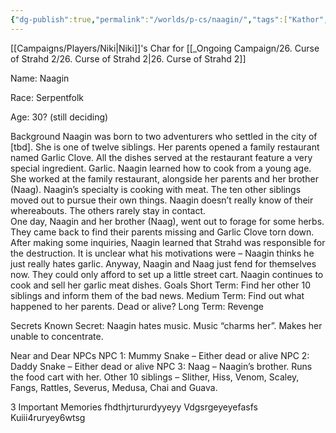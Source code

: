 ```yaml
---
{"dg-publish":true,"permalink":"/worlds/p-cs/naagin/","tags":["Kathor","Balky"]}
---
```


[[Campaigns/Players/Niki\|Niki]]'s Char for [[_Ongoing Campaign/26. Curse of Strahd 2/26. Curse of Strahd 2\|26. Curse of Strahd 2]]

Name: Naagin 

Race: Serpentfolk 

Age: 30? (still deciding)

Background 
Naagin was born to two adventurers who settled in the city of [tbd]. She is one of twelve siblings. 
Her parents opened a family restaurant named Garlic Clove. All the dishes served at the restaurant feature a very special ingredient. Garlic.  Naagin learned how to cook from a young age. She worked at the family restaurant, alongside her parents and her brother (Naag). Naagin’s specialty is cooking with meat. 
The ten other siblings moved out to pursue their own things. Naagin doesn’t really know of their whereabouts. The others rarely stay in contact.  
One day, Naagin and her brother (Naag), went out to forage for some herbs. They came back to find their parents missing and Garlic Clove torn down. After making some inquiries, Naagin learned that Strahd was responsible for the destruction. It is unclear what his motivations were – Naagin thinks he just really hates garlic. 
Anyway, Naagin and Naag just fend for themselves now. They could only afford to set up a little street cart. Naagin continues to cook and sell her garlic meat dishes. 
Goals
Short Term: Find her other 10 siblings and inform them of the bad news.
Medium Term: Find out what happened to her parents. Dead or alive?
Long Term: Revenge

Secrets
Known Secret: Naagin hates music. Music “charms her”. Makes her unable to concentrate. 

Near and Dear NPCs
NPC 1: Mummy Snake – Either dead or alive
NPC 2: Daddy Snake – Either dead or alive
NPC 3: Naag – Naagin’s brother. Runs the food cart with her. 
Other 10 siblings – Slither, Hiss, Venom, Scaley, Fangs, Rattles, Severus, Medusa, Chai and Guava. 

3 Important Memories 
fhdthjrtururdyyeyy 
Vdgsrgeyeyefasfs
Kuiii4ruryey6wtsg 
